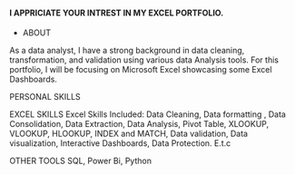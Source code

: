 #### I APPRICIATE YOUR INTREST IN MY EXCEL PORTFOLIO. 
* ABOUT


As a data analyst, I have a strong background in data cleaning, transformation, and validation using various data Analysis tools. For this portfolio, I will be focusing on  Microsoft Excel showcasing some Excel Dashboards. 

PERSONAL SKILLS

EXCEL SKILLS
Excel Skills Included: Data Cleaning, Data formatting , Data
Consolidation, Data Extraction, Data Analysis, Pivot Table,
XLOOKUP, VLOOKUP, HLOOKUP, INDEX and MATCH, Data
validation, Data visualization, Interactive Dashboards, Data
Protection. E.t.c

OTHER TOOLS
SQL, Power Bi, Python

